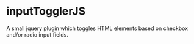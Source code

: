 # inputTogglerJS

A small jquery plugin which toggles HTML elements based on checkbox and/or radio input fields.